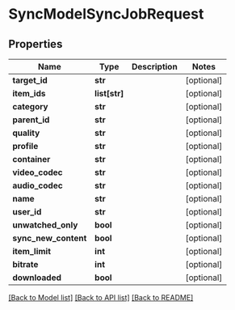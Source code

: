 # SyncModelSyncJobRequest

## Properties
Name | Type | Description | Notes
------------ | ------------- | ------------- | -------------
**target_id** | **str** |  | [optional] 
**item_ids** | **list[str]** |  | [optional] 
**category** | **str** |  | [optional] 
**parent_id** | **str** |  | [optional] 
**quality** | **str** |  | [optional] 
**profile** | **str** |  | [optional] 
**container** | **str** |  | [optional] 
**video_codec** | **str** |  | [optional] 
**audio_codec** | **str** |  | [optional] 
**name** | **str** |  | [optional] 
**user_id** | **str** |  | [optional] 
**unwatched_only** | **bool** |  | [optional] 
**sync_new_content** | **bool** |  | [optional] 
**item_limit** | **int** |  | [optional] 
**bitrate** | **int** |  | [optional] 
**downloaded** | **bool** |  | [optional] 

[[Back to Model list]](../README.md#documentation-for-models) [[Back to API list]](../README.md#documentation-for-api-endpoints) [[Back to README]](../README.md)

